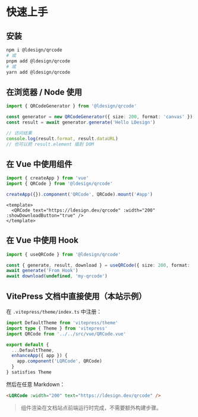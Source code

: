 # 快速上手

## 安装

```bash
npm i @ldesign/qrcode
# 或
pnpm add @ldesign/qrcode
# 或
yarn add @ldesign/qrcode
```

## 在浏览器 / Node 使用

```ts
import { QRCodeGenerator } from '@ldesign/qrcode'

const generator = new QRCodeGenerator({ size: 200, format: 'canvas' })
const result = await generator.generate('Hello LDesign')

// 访问结果
console.log(result.format, result.dataURL)
// 也可以把 result.element 插到 DOM
```

## 在 Vue 中使用组件

```ts
import { createApp } from 'vue'
import { QRCode } from '@ldesign/qrcode'

createApp({}).component('QRCode', QRCode).mount('#app')
```

```vue
<template>
  <QRCode text="https://ldesign.dev/qrcode" :width="200" :showDownloadButton="true" />
</template>
```

## 在 Vue 中使用 Hook

```ts
import { useQRCode } from '@ldesign/qrcode'

const { generate, result, download } = useQRCode({ size: 200, format: 'canvas' })
await generate('From Hook')
await download(undefined, 'my-qrcode')
```

## VitePress 文档中直接使用（本站示例）

在 `.vitepress/theme/index.ts` 中注册：

```ts
import DefaultTheme from 'vitepress/theme'
import type { Theme } from 'vitepress'
import QRCode from '../../src/vue/QRCode.vue'

export default {
  ...DefaultTheme,
  enhanceApp({ app }) {
    app.component('LQRCode', QRCode)
  }
} satisfies Theme
```

然后在任意 Markdown：

```md
<LQRCode :width="200" text="https://ldesign.dev/qrcode" />
```

> 组件渲染在文档站点前端运行时完成，不需要额外构建步骤。

